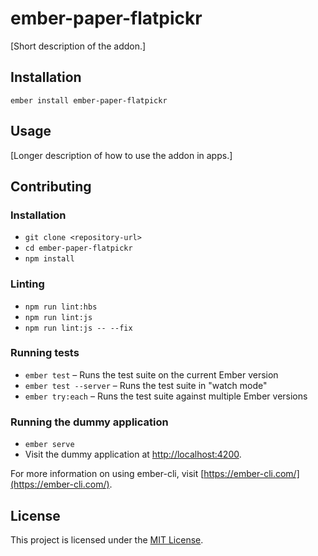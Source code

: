 ember-paper-flatpickr
==============================================================================

[Short description of the addon.]

Installation
------------------------------------------------------------------------------

```
ember install ember-paper-flatpickr
```


Usage
------------------------------------------------------------------------------

[Longer description of how to use the addon in apps.]


Contributing
------------------------------------------------------------------------------

### Installation

* `git clone <repository-url>`
* `cd ember-paper-flatpickr`
* `npm install`

### Linting

* `npm run lint:hbs`
* `npm run lint:js`
* `npm run lint:js -- --fix`

### Running tests

* `ember test` – Runs the test suite on the current Ember version
* `ember test --server` – Runs the test suite in "watch mode"
* `ember try:each` – Runs the test suite against multiple Ember versions

### Running the dummy application

* `ember serve`
* Visit the dummy application at [http://localhost:4200](http://localhost:4200).

For more information on using ember-cli, visit [https://ember-cli.com/](https://ember-cli.com/).

License
------------------------------------------------------------------------------

This project is licensed under the [MIT License](LICENSE.md).

